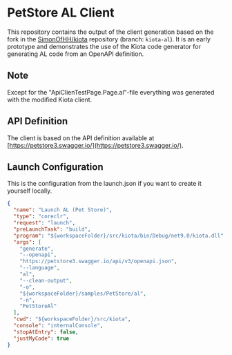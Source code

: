 # PetStore AL Client

This repository contains the output of the client generation based on the fork in the [SimonOfHH/kiota](https://github.com/SimonOfHH/kiota) repository (branch: `kiota-al`). It is an early prototype and demonstrates the use of the Kiota code generator for generating AL code from an OpenAPI definition.

## Note

Except for the "ApiClienTestPage.Page.al"-file everything was generated with the modified Kiota client.

## API Definition

The client is based on the API definition available at [https://petstore3.swagger.io/](https://petstore3.swagger.io/).

## Launch Configuration

This is the configuration from the launch.json if you want to create it yourself locally.

```json
{
  "name": "Launch AL (Pet Store)",
  "type": "coreclr",
  "request": "launch",
  "preLaunchTask": "build",
  "program": "${workspaceFolder}/src/kiota/bin/Debug/net9.0/kiota.dll",
  "args": [
    "generate",
    "--openapi",
    "https://petstore3.swagger.io/api/v3/openapi.json",
    "--language",
    "al",
    "--clean-output",
    "-o",
    "${workspaceFolder}/samples/PetStore/al",
    "-n",
    "PetStoreAl"
  ],
  "cwd": "${workspaceFolder}/src/kiota",
  "console": "internalConsole",
  "stopAtEntry": false,
  "justMyCode": true
}